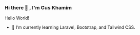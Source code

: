 ### Hi there 👋 , I'm Gus Khamim
Hello World!

- 🌱 I’m currently learning Laravel, Bootstrap, and Tailwind CSS.
<p>
<!--     <img src="https://github-readme-stats.vercel.app/api/top-langs/?username=amimhayden22&layout=compact" height=180 /> -->
    <br>
<!--     <img src="https://github-readme-stats.vercel.app/api?username=amimhayden22&hide=contribs,prs&show_icons=true&hide_border=true&title_color=000" /> -->
</p>

<!--
**amimhayden22/amimhayden22** is a ✨ _special_ ✨ repository because its `README.md` (this file) appears on your GitHub profile.

Here are some ideas to get you started:

- 🔭 I’m currently working on ...
- 🌱 I’m currently learning ...
- 👯 I’m looking to collaborate on ...
- 🤔 I’m looking for help with ...
- 💬 Ask me about ...
- 📫 How to reach me: ...
- 😄 Pronouns: ...
- ⚡ Fun fact: ...
-->
